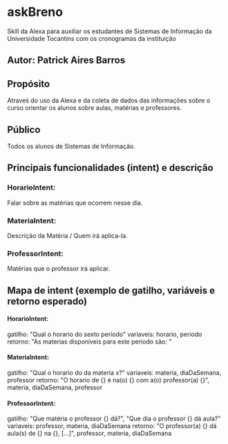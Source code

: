 # askBreno
Skill da Alexa para auxiliar os estudantes de Sistemas de Informação da Universidade Tocantins com os cronogramas da instituição
## Autor: Patrick Aires Barros 

## Propósito
Atraveś do uso da Alexa e da coleta de dados das informações sobre o curso orientar os alunos sobre aulas, matérias e professores.

## Público
Todos os alunos de Sistemas de Informação.

## Principais funcionalidades (intent) e descrição
### HorarioIntent:
Falar sobre as matérias que ocorrem nesse dia.
### MateriaIntent:
Descrição da Matéria / Quem irá aplica-la.
### ProfessorIntent:
Matérias que o professor irá aplicar.

## Mapa de intent (exemplo de gatilho, variáveis e retorno esperado)
#### HorarioIntent:
gatilho: "Qual o horario do sexto período"
variaveis: horario, periodo
retorno: "As materias disponiveis para este periodo são: "
#### MateriaIntent:
gatilho: "Qual o horario do da materia x?"
variaveis: materia, diaDaSemana, professor
retorno: "O horario de {} é na(o) {} com a(o) professor(a) {}", materia, diaDaSemana, professor
#### ProfessorIntent:
gatilho: "Que matéria o professor {} dá?", "Que dia o professor {} dá aula?"
variaveis: professor, materia, diaDaSemana
retorno: "O professor(a) {} dá aula(s) de {} na {}, [...]", professor, materia, diaDaSemana